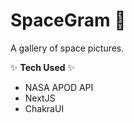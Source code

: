 # SpaceGram :milky_way:
A gallery of space pictures.

:sparkles: **Tech Used** :sparkles:

-   NASA APOD API
-   NextJS
-   ChakraUI

